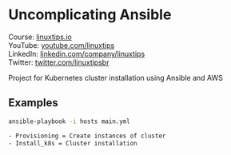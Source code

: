 # Uncomplicating Ansible

Course: [linuxtips.io](https://linuxtips.io/product-page/descomplicando-o-ansible)<br />
YouTube: [youtube.com/linuxtips](https://youtube.com/linuxtips)<br />
LinkedIn: [linkedin.com/company/linuxtips](https://linkedin.com/company/linuxtips/)<br />
Twitter: [twitter.com/linuxtipsbr](https://twitter.com/LINUXtipsBR)

Project for Kubernetes cluster installation using Ansible and AWS

## Examples

```bash
ansible-playbook -i hosts main.yml

- Provisioning = Create instances of cluster
- Install_k8s = Cluster installation
```
